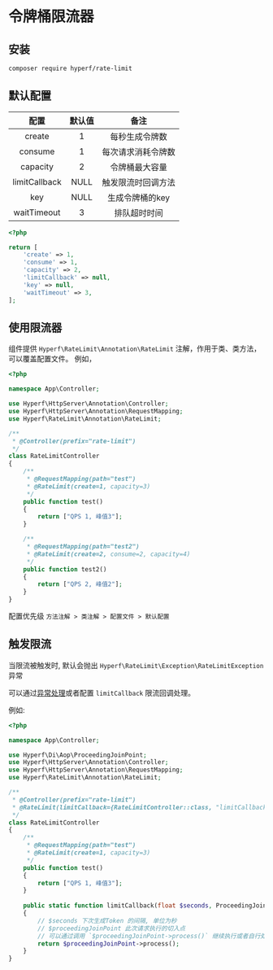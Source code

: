 # 令牌桶限流器

## 安装

```bash
composer require hyperf/rate-limit
```
## 默认配置

|  配置          | 默认值 |         备注        |
|:--------------:|:------:|:-------------------:|
| create         | 1      | 每秒生成令牌数      |
| consume        | 1      | 每次请求消耗令牌数  |
| capacity       | 2      | 令牌桶最大容量      |
| limitCallback  | NULL   | 触发限流时回调方法  |
| key            | NULL   | 生成令牌桶的key     |
| waitTimeout    | 3      | 排队超时时间        |

```php
<?php

return [
    'create' => 1,
    'consume' => 1,
    'capacity' => 2,
    'limitCallback' => null,
    'key' => null,
    'waitTimeout' => 3,
];
```

## 使用限流器

组件提供 `Hyperf\RateLimit\Annotation\RateLimit` 注解，作用于类、类方法，可以覆盖配置文件。 例如，

```php
<?php

namespace App\Controller;

use Hyperf\HttpServer\Annotation\Controller;
use Hyperf\HttpServer\Annotation\RequestMapping;
use Hyperf\RateLimit\Annotation\RateLimit;

/**
 * @Controller(prefix="rate-limit")
 */
class RateLimitController
{
    /**
     * @RequestMapping(path="test")
     * @RateLimit(create=1, capacity=3)
     */
    public function test()
    {
        return ["QPS 1, 峰值3"];
    }

    /**
     * @RequestMapping(path="test2")
     * @RateLimit(create=2, consume=2, capacity=4)
     */
    public function test2()
    {
        return ["QPS 2, 峰值2"];
    }
}
``` 
配置优先级 `方法注解 > 类注解 > 配置文件 > 默认配置`

## 触发限流
当限流被触发时, 默认会抛出 `Hyperf\RateLimit\Exception\RateLimitException` 异常

可以通过[异常处理](zh/exception-handler.md)或者配置 `limitCallback` 限流回调处理。

例如:
```php
<?php

namespace App\Controller;

use Hyperf\Di\Aop\ProceedingJoinPoint;
use Hyperf\HttpServer\Annotation\Controller;
use Hyperf\HttpServer\Annotation\RequestMapping;
use Hyperf\RateLimit\Annotation\RateLimit;

/**
 * @Controller(prefix="rate-limit")
 * @RateLimit(limitCallback={RateLimitController::class, "limitCallback"})
 */
class RateLimitController
{
    /**
     * @RequestMapping(path="test")
     * @RateLimit(create=1, capacity=3)
     */
    public function test()
    {
        return ["QPS 1, 峰值3"];
    }
    
    public static function limitCallback(float $seconds, ProceedingJoinPoint $proceedingJoinPoint)
    {
        // $seconds 下次生成Token 的间隔, 单位为秒
        // $proceedingJoinPoint 此次请求执行的切入点
        // 可以通过调用 `$proceedingJoinPoint->process()` 继续执行或者自行处理
        return $proceedingJoinPoint->process();
    }
}
```
